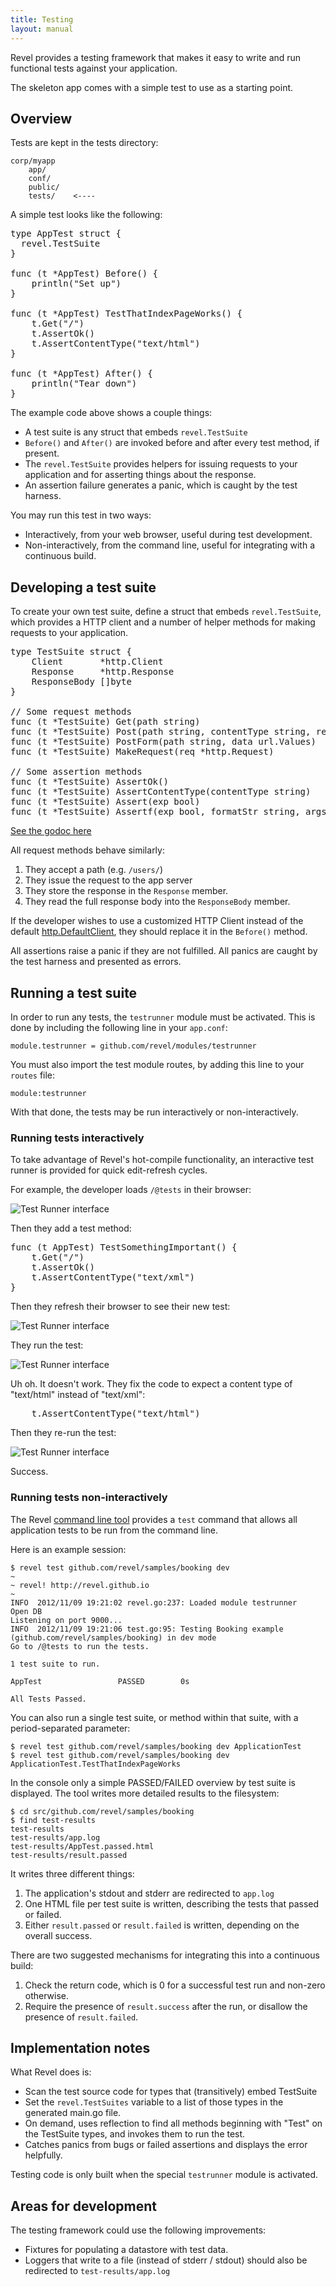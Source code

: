 ```yaml
---
title: Testing
layout: manual
---
```


Revel provides a testing framework that makes it easy to write and run functional tests against your application.

The skeleton app comes with a simple test to use as a starting point.

## Overview

Tests are kept in the tests directory:

	corp/myapp
		app/
		conf/
		public/
		tests/    <----

A simple test looks like the following:

<pre class="prettyprint lang-go">
type AppTest struct {
  revel.TestSuite
}

func (t *AppTest) Before() {
	println("Set up")
}

func (t *AppTest) TestThatIndexPageWorks() {
	t.Get("/")
	t.AssertOk()
	t.AssertContentType("text/html")
}

func (t *AppTest) After() {
	println("Tear down")
}
</pre>

The example code above shows a couple things:

* A test suite is any struct that embeds `revel.TestSuite`
* `Before()` and `After()` are invoked before and after every test method, if present.
* The `revel.TestSuite` provides helpers for issuing requests to your application and for asserting things about the response.
* An assertion failure generates a panic, which is caught by the test harness.

You may run this test in two ways:

* Interactively, from your web browser, useful during test development.
* Non-interactively, from the command line, useful for integrating with a continuous build.

## Developing a test suite

To create your own test suite, define a struct that embeds `revel.TestSuite`, which provides a HTTP client and a number of helper methods for making requests to your application.

<pre class="prettyprint lang-go">
type TestSuite struct {
	Client       *http.Client
	Response     *http.Response
	ResponseBody []byte
}

// Some request methods
func (t *TestSuite) Get(path string)
func (t *TestSuite) Post(path string, contentType string, reader io.Reader)
func (t *TestSuite) PostForm(path string, data url.Values)
func (t *TestSuite) MakeRequest(req *http.Request)

// Some assertion methods
func (t *TestSuite) AssertOk()
func (t *TestSuite) AssertContentType(contentType string)
func (t *TestSuite) Assert(exp bool)
func (t *TestSuite) Assertf(exp bool, formatStr string, args ...interface{})
</pre>

[See the godoc here](../docs/godoc/tests.html)

All request methods behave similarly:

1. They accept a path (e.g. `/users/`)
2. They issue the request to the app server
3. They store the response in the `Response` member.
4. They read the full response body into the `ResponseBody` member.

If the developer wishes to use a customized HTTP Client instead of the default [http.DefaultClient](http://golang.org/pkg/net/http/#pkg-variables), they should replace it in the `Before()` method.

All assertions raise a panic if they are not fulfilled.  All panics are caught by the test harness and presented as errors.

## Running a test suite

In order to run any tests, the `testrunner` module must be activated.  This is done by including the following line in your `app.conf`:

	module.testrunner = github.com/revel/modules/testrunner
	
You must also import the test module routes, by adding this line to your `routes` file:

	module:testrunner

With that done, the tests may be run interactively or non-interactively.

### Running tests interactively

To take advantage of Revel's hot-compile functionality, an interactive test runner is provided for quick edit-refresh cycles.

For example, the developer loads `/@tests` in their browser:

![Test Runner interface](../img/Tests1.png)

Then they add a test method:

<pre class="prettyprint lang-go">
func (t AppTest) TestSomethingImportant() {
	t.Get("/")
	t.AssertOk()
	t.AssertContentType("text/xml")
}
</pre>

Then they refresh their browser to see their new test:

![Test Runner interface](../img/Tests2.png)

They run the test:

![Test Runner interface](../img/Tests3.png)

Uh oh.  It doesn't work.  They fix the code to expect a content type of "text/html" instead of "text/xml":

<pre class="prettyprint lang-go">
	t.AssertContentType("text/html")
</pre>

Then they re-run the test:

![Test Runner interface](../img/Tests4.png)

Success.

### Running tests non-interactively

The Revel [command line tool](tool.html) provides a `test` command that allows all application tests to be run from the command line.

Here is an example session:

	$ revel test github.com/revel/samples/booking dev
	~
	~ revel! http://revel.github.io
	~
	INFO  2012/11/09 19:21:02 revel.go:237: Loaded module testrunner
	Open DB
	Listening on port 9000...
	INFO  2012/11/09 19:21:06 test.go:95: Testing Booking example (github.com/revel/samples/booking) in dev mode
	Go to /@tests to run the tests.

	1 test suite to run.

	AppTest                 PASSED        0s

	All Tests Passed.

You can also run a single test suite, or method within that suite, with a period-separated parameter:

	$ revel test github.com/revel/samples/booking dev ApplicationTest
	$ revel test github.com/revel/samples/booking dev ApplicationTest.TestThatIndexPageWorks

In the console only a simple PASSED/FAILED overview by test suite is displayed.  The tool writes more detailed results to the filesystem:

	$ cd src/github.com/revel/samples/booking
	$ find test-results
	test-results
	test-results/app.log
	test-results/AppTest.passed.html
	test-results/result.passed

It writes three different things:

1. The application's stdout and stderr are redirected to `app.log`
2. One HTML file per test suite is written, describing the tests that passed or failed.
3. Either `result.passed` or `result.failed` is written, depending on the overall success.

There are two suggested mechanisms for integrating this into a continuous build:

1. Check the return code, which is 0 for a successful test run and non-zero otherwise.
2. Require the presence of `result.success` after the run, or disallow the presence of `result.failed`.

## Implementation notes

What Revel does is:

* Scan the test source code for types that (transitively) embed TestSuite
* Set the `revel.TestSuites` variable to a list of those types in the generated main.go file.
* On demand, uses reflection to find all methods beginning with "Test" on the TestSuite types, and invokes them to run the test.
* Catches panics from bugs or failed assertions and displays the error helpfully.

Testing code is only built when the special `testrunner` module is activated.

## Areas for development

The testing framework could use the following improvements:

* Fixtures for populating a datastore with test data.
* Loggers that write to a file (instead of stderr / stdout) should also be redirected to `test-results/app.log`
